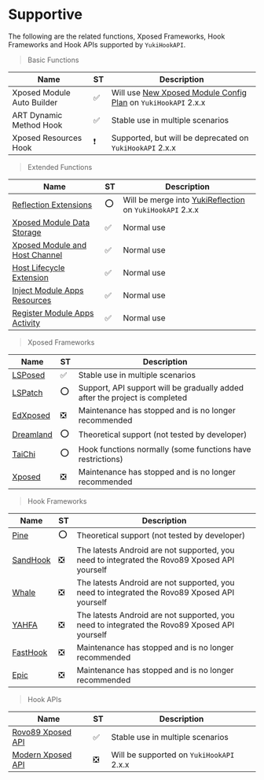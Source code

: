 # Supportive

The following are the related functions, Xposed Frameworks, Hook Frameworks and Hook APIs supported by `YukiHookAPI`.

> Basic Functions

| Name                       | ST  | Description                                                                                                      |
| -------------------------- | --- | ---------------------------------------------------------------------------------------------------------------- |
| Xposed Module Auto Builder | ✅   | Will use [New Xposed Module Config Plan](https://github.com/fankes/YukiHookAPI/issues/49) on `YukiHookAPI` 2.x.x |
| ART Dynamic Method Hook    | ✅   | Stable use in multiple scenarios                                                                                 |
| Xposed Resources Hook      | ❗   | Supported, but will be deprecated on `YukiHookAPI` 2.x.x                                                         |

> Extended Functions

| Name                                                                                               | ST  | Description                                                                                          |
| -------------------------------------------------------------------------------------------------- | --- | ---------------------------------------------------------------------------------------------------- |
| [Reflection Extensions](../api/special-features/reflection)                                        | ⭕   | Will be merge into [YukiReflection](https://github.com/fankes/YukiReflection) on `YukiHookAPI` 2.x.x |
| [Xposed Module Data Storage](../api/special-features/xposed-storage)                               | ✅   | Normal use                                                                                           |
| [Xposed Module and Host Channel](../api/special-features/xposed-channel)                           | ✅   | Normal use                                                                                           |
| [Host Lifecycle Extension](../api/special-features/host-lifecycle)                                 | ✅   | Normal use                                                                                           |
| [Inject Module Apps Resources](../api/special-features/host-inject#inject-module-apps-resources)   | ✅   | Normal use                                                                                           |
| [Register Module Apps Activity](../api/special-features/host-inject#register-module-apps-activity) | ✅   | Normal use                                                                                           |

> Xposed Frameworks

| Name                                                 | ST  | Description                                                                 |
| ---------------------------------------------------- | --- | --------------------------------------------------------------------------- |
| [LSPosed](https://github.com/LSPosed/LSPosed)        | ✅   | Stable use in multiple scenarios                                            |
| [LSPatch](https://github.com/LSPosed/LSPatch)        | ⭕   | Support, API support will be gradually added after the project is completed |
| [EdXposed](https://github.com/ElderDrivers/EdXposed) | ❎   | Maintenance has stopped and is no longer recommended                        |
| [Dreamland](https://github.com/canyie/Dreamland)     | ⭕   | Theoretical support (not tested by developer)                               |
| [TaiChi](https://github.com/taichi-framework/TaiChi) | ⭕   | Hook functions normally (some functions have restrictions)                  |
| [Xposed](https://github.com/rovo89/Xposed)           | ❎   | Maintenance has stopped and is no longer recommended                        |

> Hook Frameworks

| Name                                                      | ST  | Description                                                                                  |
| --------------------------------------------------------- | --- | -------------------------------------------------------------------------------------------- |
| [Pine](https://github.com/canyie/pine)                    | ⭕   | Theoretical support (not tested by developer)                                                |
| [SandHook](https://github.com/asLody/SandHook)            | ❎   | The latests Android are not supported, you need to integrated the Rovo89 Xposed API yourself |
| [Whale](https://github.com/asLody/whale)                  | ❎   | The latests Android are not supported, you need to integrated the Rovo89 Xposed API yourself |
| [YAHFA](https://github.com/PAGalaxyLab/YAHFA)             | ❎   | The latests Android are not supported, you need to integrated the Rovo89 Xposed API yourself |
| [FastHook](https://github.com/turing-technician/FastHook) | ❎   | Maintenance has stopped and is no longer recommended                                         |
| [Epic](https://github.com/tiann/epic)                     | ❎   | Maintenance has stopped and is no longer recommended                                         |

> Hook APIs

| Name                                              | ST  | Description                              |
| ------------------------------------------------- | --- | ---------------------------------------- |
| [Rovo89 Xposed API](https://api.xposed.info/)     | ✅   | Stable use in multiple scenarios         |
| [Modern Xposed API](https://github.com/libxposed) | ❎   | Will be supported on `YukiHookAPI` 2.x.x |
